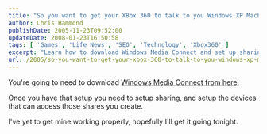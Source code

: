 ```yaml
---
title: "So you want to get your XBox 360 to talk to you Windows XP Machine?"
author: Chris Hammond
publishDate: 2005-11-23T09:52:00
updateDate: 2008-01-23T16:50:58
tags: [ 'Games', 'Life News', 'SEO', 'Technology', 'Xbox360' ]
excerpt: "Learn how to download Windows Media Connect and set up sharing for your devices in this helpful guide. Get your media sharing up and running smoothly today!"
url: /2005/so-you-want-to-get-your-xbox-360-to-talk-to-you-windows-xp-machine  # Use the generated URL with year
---
```

<P>You're going to need to download <A href="https://www.microsoft.com/windows/windowsmedia/devices/wmconnect/default.aspx">Windows Media Connect from here</A>.</P> <P>Once you have that setup you need to setup sharing, and setup the devices that can access those shares you create.</P> <P>I've yet to get mine working properly, hopefully I'll get it going tonight.</P>

